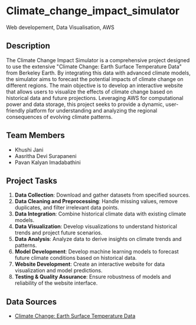 # Climate_change_impact_simulator
Web developement, Data Visualisation, AWS

## Description
The Climate Change Impact Simulator is a comprehensive project designed to use the extensive "Climate Change: Earth Surface Temperature Data" from Berkeley Earth. By integrating this data with advanced climate models, the simulator aims to forecast the potential impacts of climate change on different regions. The main objective is to develop an interactive website that allows users to visualize the effects of climate change based on historical data and future projections. Leveraging AWS for computational power and data storage, this project seeks to provide a dynamic, user-friendly platform for understanding and analyzing the regional consequences of evolving climate patterns.

## Team Members
- Khushi Jani
- Aasritha Devi Surapaneni
- Pavan Kalyan Imadabathini

## Project Tasks
1. **Data Collection**: Download and gather datasets from specified sources.
2. **Data Cleaning and Preprocessing**: Handle missing values, remove duplicates, and filter irrelevant data points.
3. **Data Integration**: Combine historical climate data with existing climate models.
4. **Data Visualization**: Develop visualizations to understand historical trends and project future scenarios.
5. **Data Analysis**: Analyze data to derive insights on climate trends and patterns.
6. **Model Development**: Develop machine learning models to forecast future climate conditions based on historical data.
7. **Website Development**: Create an interactive website for data visualization and model predictions.
8. **Testing & Quality Assurance**: Ensure robustness of models and reliability of the website interface.

## Data Sources
- [Climate Change: Earth Surface Temperature Data](https://www.kaggle.com/datasets/berkeleyearth/climate-change-earth-surface-temperature-data/data)



